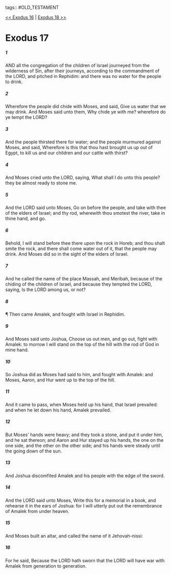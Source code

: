 tags:: #OLD_TESTAMENT

[<< Exodus 16](OLD_TESTAMENT/02_Exodus/Exodus_16.md) | [Exodus 18 >>](OLD_TESTAMENT/02_Exodus/Exodus_18.md)

# Exodus 17

##### 1

AND all the congregation of the children of Israel journeyed from the wilderness of Sin, after their journeys, according to the commandment of the LORD, and pitched in Rephidim: and there was no water for the people to drink.

##### 2

Wherefore the people did chide with Moses, and said, Give us water that we may drink. And Moses said unto them, Why chide ye with me? wherefore do ye tempt the LORD?

##### 3

And the people thirsted there for water; and the people murmured against Moses, and said, Wherefore is this that thou hast brought us up out of Egypt, to kill us and our children and our cattle with thirst?

##### 4

And Moses cried unto the LORD, saying, What shall I do unto this people? they be almost ready to stone me.

##### 5

And the LORD said unto Moses, Go on before the people, and take with thee of the elders of Israel; and thy rod, wherewith thou smotest the river, take in thine hand, and go.

##### 6

Behold, I will stand before thee there upon the rock in Horeb; and thou shalt smite the rock, and there shall come water out of it, that the people may drink. And Moses did so in the sight of the elders of Israel.

##### 7

And he called the name of the place Massah, and Meribah, because of the chiding of the children of Israel, and because they tempted the LORD, saying, Is the LORD among us, or not?

##### 8

¶ Then came Amalek, and fought with Israel in Rephidim.

##### 9

And Moses said unto Joshua, Choose us out men, and go out, fight with Amalek: to morrow I will stand on the top of the hill with the rod of God in mine hand.

##### 10

So Joshua did as Moses had said to him, and fought with Amalek: and Moses, Aaron, and Hur went up to the top of the hill.

##### 11

And it came to pass, when Moses held up his hand, that Israel prevailed: and when he let down his hand, Amalek prevailed.

##### 12

But Moses' hands were heavy; and they took a stone, and put it under him, and he sat thereon; and Aaron and Hur stayed up his hands, the one on the one side, and the other on the other side; and his hands were steady until the going down of the sun.

##### 13

And Joshua discomfited Amalek and his people with the edge of the sword.

##### 14

And the LORD said unto Moses, Write this for a memorial in a book, and rehearse it in the ears of Joshua: for I will utterly put out the remembrance of Amalek from under heaven.

##### 15

And Moses built an altar, and called the name of it Jehovah-nissi:

##### 16

For he said, Because the LORD hath sworn that the LORD will have war with Amalek from generation to generation.
